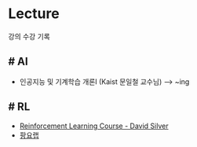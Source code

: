# Lecture 
강의 수강 기록

## # AI
- 인공지능 및 기계학습 개론Ⅰ (Kaist 문일철 교수님) --> ~ing

## # RL
- [Reinforcement Learning Course - David Silver](https://www.youtube.com/watch?v=2pWv7GOvuf0&list=PLqYmG7hTraZBiG_XpjnPrSNw-1XQaM_gB)
- [팡요랩](https://www.youtube.com/channel/UCwkGvF7xKz2E0Lv-fZ9wv2g/videos)